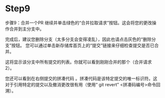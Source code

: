 # Step9
步骤9：合并一个PR
继续并单击绿色的“合并拉取请求”按钮。这会将您的更改操作合并到主分支中。
 
 
完成后，建议您删除分支（太多分支会变得凌乱），因此也请点击灰色的“删除分支”按钮。
您可以通过单击新存储库首页上的“提交”链接来仔细检查提交是否已合并。
 
 
这将显示该分支中所有提交的列表。你就可以看到刚刚合并的那个（合并请求2）。
 
您还可以看到在右侧提交的拼凑代码 。拼凑代码是该特定提交的唯一标识符。这对于引用特定的提交以及撤消更改很有用（使用“ git revert”  <拼凑码编号>命令回溯）。


